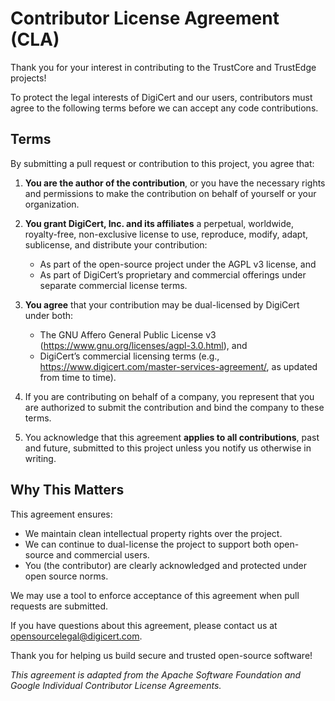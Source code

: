 # Contributor License Agreement (CLA)

Thank you for your interest in contributing to the TrustCore and TrustEdge projects!

To protect the legal interests of DigiCert and our users, contributors must agree to the following terms before we can accept any code contributions.

## Terms

By submitting a pull request or contribution to this project, you agree that:

1. **You are the author of the contribution**, or you have the necessary rights and permissions to make the contribution on behalf of yourself or your organization.

2. **You grant DigiCert, Inc. and its affiliates** a perpetual, worldwide, royalty-free, non-exclusive license to use, reproduce, modify, adapt, sublicense, and distribute your contribution:
   - As part of the open-source project under the AGPL v3 license, and
   - As part of DigiCert’s proprietary and commercial offerings under separate commercial license terms.

3. **You agree** that your contribution may be dual-licensed by DigiCert under both:
   - The GNU Affero General Public License v3 (https://www.gnu.org/licenses/agpl-3.0.html), and
   - DigiCert’s commercial licensing terms (e.g., https://www.digicert.com/master-services-agreement/, as updated from time to time).

4. If you are contributing on behalf of a company, you represent that you are authorized to submit the contribution and bind the company to these terms. 

5. You acknowledge that this agreement **applies to all contributions**, past and future, submitted to this project unless you notify us otherwise in writing. 

## Why This Matters

This agreement ensures:
- We maintain clean intellectual property rights over the project.
- We can continue to dual-license the project to support both open-source and commercial users. 
- You (the contributor) are clearly acknowledged and protected under open source norms. 

We may use a tool to enforce acceptance of this agreement when pull requests are submitted. 

If you have questions about this agreement, please contact us at opensourcelegal@digicert.com. 

Thank you for helping us build secure and trusted open-source software! 

*This agreement is adapted from the Apache Software Foundation and Google Individual Contributor License Agreements.* 
